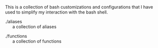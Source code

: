 This is a collection of bash customizations and configurations that I have used to simplify my interaction with the bash shell.

./aliases<br />
&nbsp;&nbsp;&nbsp;&nbsp;&nbsp;&nbsp;a collection of aliases

./functions<br />
&nbsp;&nbsp;&nbsp;&nbsp;&nbsp;&nbsp;a collection of functions



